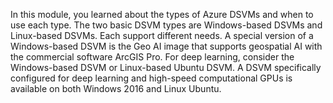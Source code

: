 In this module, you learned about the types of Azure DSVMs and when to use each type. The two basic DSVM types are Windows-based DSVMs and Linux-based DSVMs. Each support different needs. A special version of a Windows-based DSVM is the Geo AI image that supports geospatial AI with the commercial software ArcGIS Pro. For deep learning, consider the Windows-based DSVM or Linux-based Ubuntu DSVM. A DSVM specifically configured for deep learning and high-speed computational GPUs is available on both Windows 2016 and Linux Ubuntu.